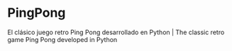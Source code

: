 # PingPong
El clásico juego retro Ping Pong desarrollado en Python | The classic retro game Ping Pong developed in Python
